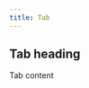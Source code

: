 ```yaml
---
title: Tab
---
```


<div class="tab-heading">
    <h2>Tab heading</h2>
</div>
<div class="tab-content">
    <p>Tab content</p>
</div>